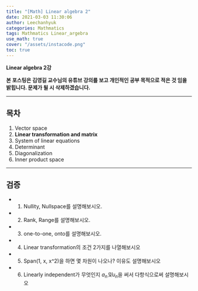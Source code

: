 ```yaml
---
title: "[Math] Linear algebra 2"
date: 2021-03-03 11:30:06
author: Leechanhyuk
categories: Mathmatics
tags: Mathmatics Linear_argebra
use_math: true
cover: "/assets/instacode.png"
toc: true
---
```


**Linear algebra 2강**

**본 포스팅은 김영길 교수님의 유튜브 강의를 보고 개인적인 공부 목적으로 적은 것 임을 밝힙니다. 문제가 될 시 삭제하겠습니다.**

* * *

## 목차

1. Vector space
2. **Linear transformation and matrix**
3. System of linear equations
4. Determinant
5. Diagonalization
6. Inner product space

* * *

## 검증

 - 1. Nullity, Nullspace를 설명해보시오.

 - 2. Rank, Range를 설명해보시오.

 - 3. one-to-one, onto를 설명해보시오.

 - 4. Linear transformation의 조건 2가지를 나열해보시오

 - 5. Span(1, x, x^2)을 하면 몇 차원이 나오나? 이유도 설명해보시오

 - 6. Linearly independent가 무엇인지 $a_n 및 u_n$을 써서 다항식으로써 설명해보시오

